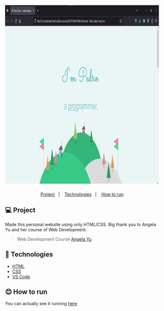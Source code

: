 <h1 align="center">
    <img alt="personal-website-img" title="Personal Website - CV" src="https://raw.githubusercontent.com/pedrosahel/Personal-Website/main/personalweb.png" width="886px" height="585px" />
</h1>

<p align="center">
  <a href="#-project">Project</a>&nbsp;&nbsp;&nbsp;|&nbsp;&nbsp;&nbsp;
  <a href="#-technologies">Technologies</a>&nbsp;&nbsp;&nbsp;|&nbsp;&nbsp;&nbsp;
  <a href="#-how-to-run">How to run</a>
</p>

## 💻 Project

Made this personal website using only HTML/CSS. Big thank you to Angela Yu and her course of Web Development.

> Web Development Course [Angela Yu](https://www.udemy.com/share/101qYw3@GvtEEvrCOED3CWUy5KewbgDTt52LMkblKVgavaXcdIkaraA8gY6b2zCbRl32_dH8/)


## 🔧 Technologies

- [HTML](https://developer.mozilla.org/en-US/docs/Web/HTML/)
- [CSS](https://developer.mozilla.org/en-US/docs/Web/CSS/)
- [VS Code](https://code.visualstudio.com/)

## 😊 How to run

You can actually see it running <a href="https://pedrosahel.github.io/Personal-Website/">here</a>
